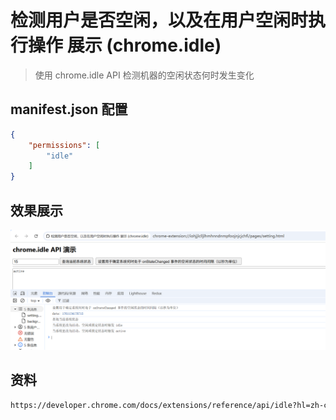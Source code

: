 # 检测用户是否空闲，以及在用户空闲时执行操作 展示 (chrome.idle)

> 使用 chrome.idle API 检测机器的空闲状态何时发生变化


## manifest.json 配置
```json
{
    "permissions": [
        "idle"
    ]
}
```

## 效果展示
![setting](./docs/setting.png)


## 资料
```markdown
https://developer.chrome.com/docs/extensions/reference/api/idle?hl=zh-cn
```